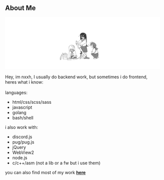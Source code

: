 ## About Me

<img src="https://github.com/nxxh447/nxxh447/blob/main/banner.png?raw=true">

Hey, im nxxh, I usually do backend work, but sometimes i do frontend,
<br>
heres what i know:
<br>
<br>
languages:
- html/css/scss/sass
- javascript
- golang
- bash/shell

i also work with:
- discord.js
- pug/pug.js
- jQuery
- WebView2
- node.js
- c/c++/asm (not a lib or a fw but i use them)

you can also find most of my work <a href="https://github.com/Omvik">****__here__****</a>
